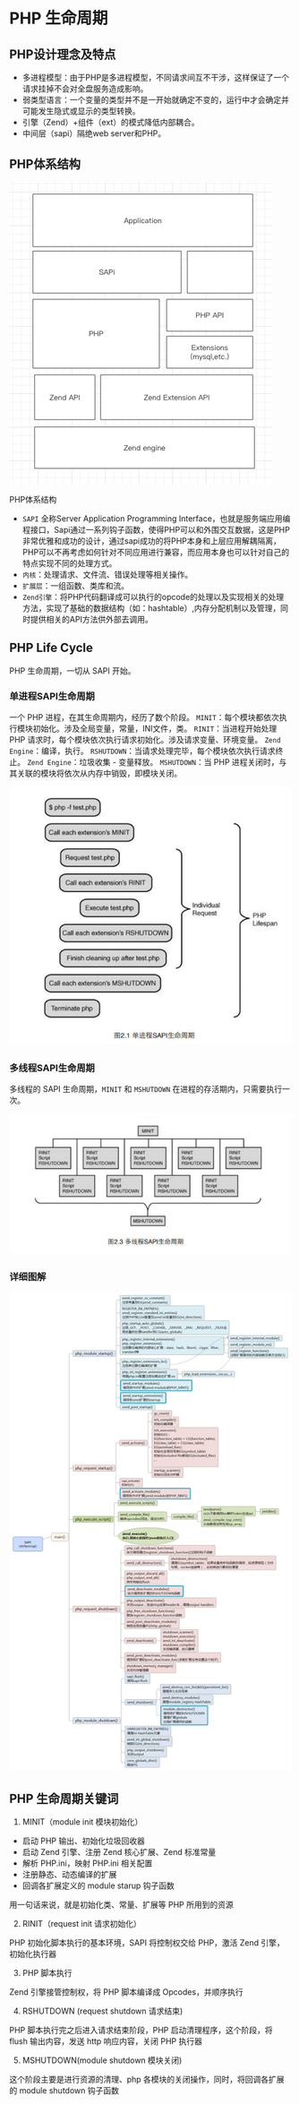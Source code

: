 # PHP 生命周期

## PHP设计理念及特点

- 多进程模型：由于PHP是多进程模型，不同请求间互不干涉，这样保证了一个请求挂掉不会对全盘服务造成影响。
- 弱类型语言：一个变量的类型并不是一开始就确定不变的，运行中才会确定并可能发生隐式或显示的类型转换。
- 引擎（Zend）+组件（ext）的模式降低内部耦合。
- 中间层（sapi）隔绝web server和PHP。

## PHP体系结构
![img](../Images/11224747-1d9ed3352b6370bd.png?imageMogr2/auto-orient/strip|imageView2/2/w/470/format/webp)

PHP体系结构

- `SAPI` 全称Server Application Programming Interface，也就是服务端应用编程接口，Sapi通过一系列钩子函数，使得PHP可以和外围交互数据，这是PHP非常优雅和成功的设计，通过sapi成功的将PHP本身和上层应用解耦隔离，PHP可以不再考虑如何针对不同应用进行兼容，而应用本身也可以针对自己的特点实现不同的处理方式。
- `内核`：处理请求、文件流、错误处理等相关操作。
- `扩展层`：一组函数、类库和流。
- `Zend引擎`：将PHP代码翻译成可以执行的opcode的处理以及实现相关的处理方法，实现了基础的数据结构（如：hashtable）,内存分配机制以及管理，同时提供相关的API方法供外部去调用。

## PHP Life Cycle

PHP 生命周期，一切从 SAPI 开始。

### 单进程SAPI生命周期

一个 PHP 进程，在其生命周期内，经历了数个阶段。
`MINIT`：每个模块都依次执行模块初始化。涉及全局变量，常量，INI文件，类。
`RINIT`：当进程开始处理 PHP 请求时，每个模块依次执行请求初始化。涉及请求变量、环境变量。
`Zend Engine`：编译，执行。
`RSHUTDOWN`：当请求处理完毕，每个模块依次执行请求终止。
`Zend Engine`：垃圾收集 - 变量释放。
`MSHUTDOWN`：当 PHP 进程关闭时，与其关联的模块将依次从内存中销毁，即模块关闭。

![img](../images/11224747-5c1513413b06ef9b.jpg)

### 多线程SAPI生命周期
多线程的 SAPI 生命周期，`MINIT` 和 `MSHUTDOWN` 在进程的存活期内，只需要执行一次。

![img](../Images/11224747-4c03c61e4bcf1ecd.jpg?imageMogr2/auto-orient/strip|imageView2/2/w/693/format/webp)

### 详细图解
![php生命周期](../Images/11224747-cbcdd660fb0f2a63.png?imageMogr2/auto-orient/strip|imageView2/2/w/1200/format/webp)

## PHP 生命周期关键词

1. MINIT（module init 模块初始化）

- 启动 PHP 输出、初始化垃圾回收器
- 启动 Zend 引擎、注册 Zend 核心扩展、Zend 标准常量
- 解析 PHP.ini，映射 PHP.ini 相关配置
- 注册静态、动态编译的扩展
- 回调各扩展定义的 module starup 钩子函数

用一句话来说，就是初始化类、常量、扩展等 PHP 所用到的资源

2. RINIT（request init 请求初始化）

PHP 初始化脚本执行的基本环境，SAPI 将控制权交给 PHP，激活 Zend 引擎，初始化执行器

3. PHP 脚本执行

Zend 引擎接管控制权，将 PHP 脚本编译成 Opcodes，并顺序执行

4. RSHUTDOWN (request shutdown 请求结束)

PHP 脚本执行完之后进入请求结束阶段，PHP 启动清理程序，这个阶段，将 flush 输出内容，发送 http 响应内容，关闭 PHP 执行器

5. MSHUTDOWN(module shutdown 模块关闭)

这个阶段主要是进行资源的清理、php 各模块的关闭操作，同时，将回调各扩展的 module shutdown 钩子函数

